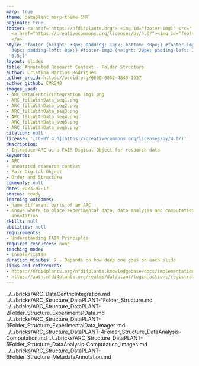 ```yaml
---
marp: true
theme: dataplant_marp-theme-CMR
paginate: true
footer: <a href="https://nfdi4plants.org"> <img id="footer-img1" src="../../../img/_logos/DataPLANT/DataPLANT_logo_square_bg_transparent.svg"></a>
  <a href="https://creativecommons.org/licenses/by/4.0/"><img id="footer-img2" src="../../../img/_logos/CreativeCommons/by.svg">
  </a>
style: 'footer {height: 30px; padding: 10px; bottom: 00px;} #footer-img1 {height:
  30px; padding-left: 0px;} #footer-img2 {height: 20px; padding-left: 20px; opacity:
  0.5;}'
layout: slides
title: Annotated Research Context - Folder Structure
author: Cristina Martins Rodrigues
author_orcid: https://orcid.org/0000-0002-4849-1537
author_github: CMR248
images_used:
- ARC_DataCentricIntegration_img1.png
- ARC_fillWithData_seq1.png
- ARC_fillWithData_seq2.png
- ARC_fillWithData_seq3.png
- ARC_fillWithData_seq4.png
- ARC_fillWithData_seq5.png
- ARC_fillWithData_seq6.png
citation: null
license: '[CC-BY 4.0](https://creativecommons.org/licenses/by/4.0/)'
description:
- Introduce ARC as a FAIR Digital Object for research data
keywords:
- ARC
- annotated research context
- Fair Digital Object
- Order and Structure
comments: null
date: 2023-02-17
status: ready
learning outcomes:
- name different parts of an ARC
- Knows where to place experimental data, data analysis and computation, or metadata
  annotation
skills: null
abilities: null
requirements:
- Understanding FAIR Principles
required resources: none
teaching mode:
- inhale/listen
duration_minutes: 7 - Depends on how deep one goes on each slide
links and references:
- https://nfdi4plants.org/nfdi4plants.knowledgebase/docs/implementation/QuickStart_arcCommander.html#invite-collaborators
- https://auth.nfdi4plants.org/realms/dataplant/login-actions/registration?client_id=account&tab_id=4bQkU161waI
---
```


../../bricks/ARC_DataCentricIntegration.md
../../bricks/ARC_Structure_DataPLANT-1Folder_Structure.md
../../bricks/ARC_Structure_DataPLANT-2Folder_Structure_ExperimentalData.md
../../bricks/ARC_Structure_DataPLANT-3Folder_Structure_ExperimentalData_Images.md
../../bricks/ARC_Structure_DataPLANT-4Folder_Structure_DataAnalysis-Computation.md
../../bricks/ARC_Structure_DataPLANT-5Folder_Structure_DataAnalysis-Computation_Images.md
../../bricks/ARC_Structure_DataPLANT-6Folder_Structure_MetadataAnnotation.md
